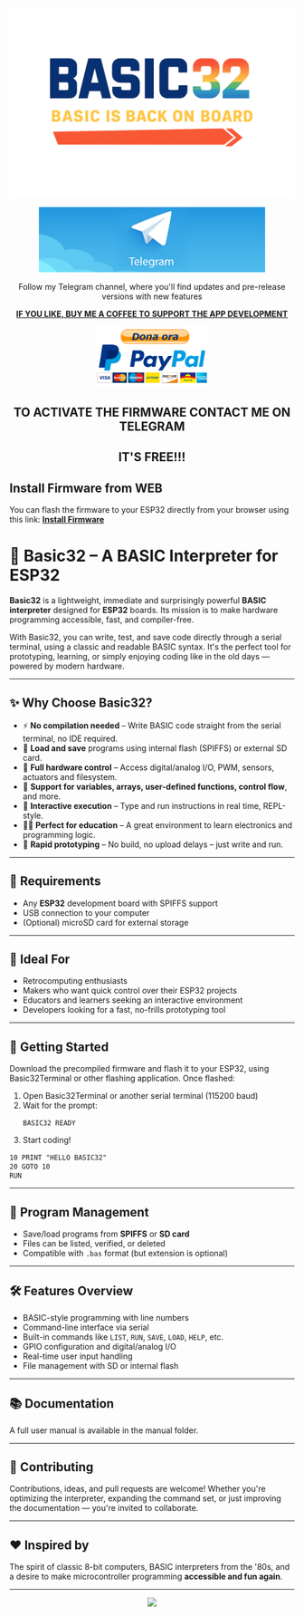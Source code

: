 ![Basic32](https://github.com/Ferrazzi/Basic32/blob/main/Logo.png)
<p align="center">
  <a href="https://t.me/Basic32ESP">
    <img src="https://github.com/Ferrazzi/CarBox-Launcher/blob/main/telegra-banner.jpg" alt="Donate with PayPal" width="400"/>
  </a>
</p>
<p align="center">Follow my Telegram channel, where you'll find updates and pre-release versions with new features</p>

<p align="center">
    <ins><strong>IF YOU LIKE, BUY ME A COFFEE TO SUPPORT THE APP DEVELOPMENT</strong></ins>
</p>
<p align="center">
  <a href="https://www.paypal.com/donate/?business=3LPTNPJ2RV6U8&no_recurring=0&item_name=Buy+me+a+coffee+if+you+like+to+contribute+to+the+app+development&currency_code=EUR">
    <img src="https://github.com/Ferrazzi/CarBox-Companion/blob/main/Assets/DonaPayPal.png" alt="Donate with PayPal" width="200"/>
  </a>
</p>

## <p align="center">TO ACTIVATE THE FIRMWARE CONTACT ME ON TELEGRAM</p>
## <p align="center">IT'S FREE!!!</p>

## Install Firmware from WEB

You can flash the firmware to your ESP32 directly from your browser using this link:  [**Install Firmware**](https://ferrazzi.github.io/Basic32/)

# 🧠 Basic32 – A BASIC Interpreter for ESP32

**Basic32** is a lightweight, immediate and surprisingly powerful **BASIC interpreter** designed for **ESP32** boards. Its mission is to make hardware programming accessible, fast, and compiler-free.

With Basic32, you can write, test, and save code directly through a serial terminal, using a classic and readable BASIC syntax. It's the perfect tool for prototyping, learning, or simply enjoying coding like in the old days — powered by modern hardware.

---

## ✨ Why Choose Basic32?

- ⚡ **No compilation needed** – Write BASIC code straight from the serial terminal, no IDE required.
- 💾 **Load and save** programs using internal flash (SPIFFS) or external SD card.
- 🔧 **Full hardware control** – Access digital/analog I/O, PWM, sensors, actuators and filesystem.
- 🧩 **Support for variables, arrays, user-defined functions, control flow**, and more.
- 🔁 **Interactive execution** – Type and run instructions in real time, REPL-style.
- 👨‍🏫 **Perfect for education** – A great environment to learn electronics and programming logic.
- 🧪 **Rapid prototyping** – No build, no upload delays – just write and run.

---

## 🧰 Requirements

- Any **ESP32** development board with SPIFFS support
- USB connection to your computer
- (Optional) microSD card for external storage

---

## 🎯 Ideal For

- Retrocomputing enthusiasts
- Makers who want quick control over their ESP32 projects
- Educators and learners seeking an interactive environment
- Developers looking for a fast, no-frills prototyping tool

---

## 🚀 Getting Started

Download the precompiled firmware and flash it to your ESP32, using Basic32Terminal or other flashing application.
Once flashed:

1. Open Basic32Terminal or another serial terminal (115200 baud)
2. Wait for the prompt:  
   ```
   BASIC32 READY
   ```
3. Start coding!

```basic
10 PRINT "HELLO BASIC32"
20 GOTO 10
RUN
```

---

## 📂 Program Management

- Save/load programs from **SPIFFS** or **SD card**
- Files can be listed, verified, or deleted
- Compatible with `.bas` format (but extension is optional)

---

## 🛠 Features Overview

- BASIC-style programming with line numbers
- Command-line interface via serial
- Built-in commands like `LIST`, `RUN`, `SAVE`, `LOAD`, `HELP`, etc.
- GPIO configuration and digital/analog I/O
- Real-time user input handling
- File management with SD or internal flash

---

## 📚 Documentation

A full user manual is available in the manual folder.

---

## 🤝 Contributing

Contributions, ideas, and pull requests are welcome! Whether you're optimizing the interpreter, expanding the command set, or just improving the documentation — you're invited to collaborate.

---

## ❤️ Inspired by

The spirit of classic 8-bit computers, BASIC interpreters from the '80s, and a desire to make microcontroller programming **accessible and fun again**.

---

<div align="center">
<p align="center"><img src="https://visitor-badge.laobi.icu/badge?page_id=<Ferrazzi>.<Basic32>" /></p> 
<br></div>

